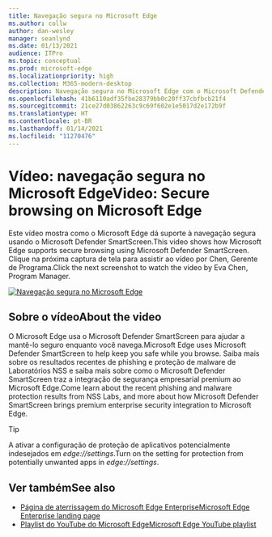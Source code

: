 ```yaml
---
title: Navegação segura no Microsoft Edge
ms.author: collw
author: dan-wesley
manager: seanlynd
ms.date: 01/13/2021
audience: ITPro
ms.topic: conceptual
ms.prod: microsoft-edge
ms.localizationpriority: high
ms.collection: M365-modern-desktop
description: Navegação segura no Microsoft Edge com o Microsoft Defender SmartScreen
ms.openlocfilehash: 41b6110adf35fbe28379bb0c20ff37cbfbcb21f4
ms.sourcegitcommit: 21ce27d03862263c9c69f602e1e5017d2e172b9f
ms.translationtype: HT
ms.contentlocale: pt-BR
ms.lasthandoff: 01/14/2021
ms.locfileid: "11270476"
---
```

# <span data-ttu-id="9c1a6-103">Vídeo: navegação segura no Microsoft Edge</span><span class="sxs-lookup"><span data-stu-id="9c1a6-103">Video: Secure browsing on Microsoft Edge</span></span>

<span data-ttu-id="9c1a6-104">Este vídeo mostra como o Microsoft Edge dá suporte à navegação segura usando o Microsoft Defender SmartScreen.</span><span class="sxs-lookup"><span data-stu-id="9c1a6-104">This video shows how Microsoft Edge supports secure browsing using Microsoft Defender SmartScreen.</span></span> <span data-ttu-id="9c1a6-105">Clique na próxima captura de tela para assistir ao vídeo por Chen, Gerente de Programa.</span><span class="sxs-lookup"><span data-stu-id="9c1a6-105">Click the next screenshot to watch the video by Eva Chen, Program Manager.</span></span>

[![Navegação segura no Microsoft Edge](media/microsoft-edge-video-security-smartscreen/0.png)](http://www.youtube.com/watch?v=s9kk88SkjLw "Secure browsing on Microsoft Edge")

## <span data-ttu-id="9c1a6-107">Sobre o vídeo</span><span class="sxs-lookup"><span data-stu-id="9c1a6-107">About the video</span></span>

<span data-ttu-id="9c1a6-108">O Microsoft Edge usa o Microsoft Defender SmartScreen para ajudar a mantê-lo seguro enquanto você navega.</span><span class="sxs-lookup"><span data-stu-id="9c1a6-108">Microsoft Edge uses Microsoft Defender SmartScreen to help keep you safe while you browse.</span></span> <span data-ttu-id="9c1a6-109">Saiba mais sobre os resultados recentes de phishing e proteção de malware de Laboratórios NSS e saiba mais sobre como o Microsoft Defender SmartScreen traz a integração de segurança empresarial premium ao Microsoft Edge.</span><span class="sxs-lookup"><span data-stu-id="9c1a6-109">Come learn about the recent phishing and malware protection results from NSS Labs, and more about how Microsoft Defender SmartScreen brings premium enterprise security integration to Microsoft Edge.</span></span>

> [!TIP]
> <span data-ttu-id="9c1a6-110">A ativar a configuração de proteção de aplicativos potencialmente indesejados em *edge://settings*.</span><span class="sxs-lookup"><span data-stu-id="9c1a6-110">Turn on the setting for protection from potentially unwanted apps in *edge://settings*.</span></span>

## <span data-ttu-id="9c1a6-111">Ver também</span><span class="sxs-lookup"><span data-stu-id="9c1a6-111">See also</span></span>

- [<span data-ttu-id="9c1a6-112">Página de aterrissagem do Microsoft Edge Enterprise</span><span class="sxs-lookup"><span data-stu-id="9c1a6-112">Microsoft Edge Enterprise landing page</span></span>](https://aka.ms/EdgeEnterprise)
- [<span data-ttu-id="9c1a6-113">Playlist do YouTube do Microsoft Edge</span><span class="sxs-lookup"><span data-stu-id="9c1a6-113">Microsoft Edge YouTube playlist</span></span>](https://www.youtube.com/playlist?list=PLXtHYVsvn_b-uXh1tMeYpT-0iD8tD3tFy)


